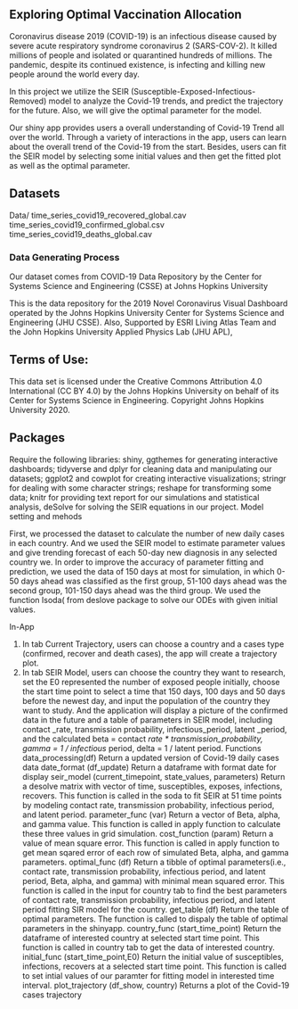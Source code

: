 ## Exploring Optimal Vaccination Allocation
Coronavirus disease 2019 (COVID-19) is an infectious disease caused by severe acute respiratory syndrome
coronavirus 2 (SARS-COV-2). It killed millions of people and isolated or quarantined hundreds of millions.
The pandemic, despite its continued existence, is infecting and killing new people around the world every day.

In this project we utilize the SEIR (Susceptible-Exposed-Infectious-Removed) model to analyze the Covid-19
trends, and predict the trajectory for the future. Also, we will give the optimal parameter for the model.

Our shiny app provides users a overall understanding of Covid-19 Trend all over the world. Through a variety
of interactions in the app, users can learn about the overall trend of the Covid-19 from the start. Besides,
users can fit the SEIR model by selecting some initial values and then get the fitted plot as well as the optimal
parameter.

## Datasets
Data/
time_series_covid19_recovered_global.cav
time_series_covid19_confirmed_global.csv
time_series_covid19_deaths_global.cav

### Data Generating Process
Our dataset comes from COVID-19 Data Repository by the Center for Systems Science and Engineering
(CSSE) at Johns Hopkins University

This is the data repository for the 2019 Novel Coronavirus Visual Dashboard operated by the Johns Hopkins
University Center for Systems Science and Engineering (JHU CSSE). Also, Supported by ESRI Living Atlas
Team and the John Hopkins University Applied Physics Lab (JHU APL),

## Terms of Use:
This data set is licensed under the Creative Commons Attribution 4.0 International (CC BY 4.0) by the Johns
Hopkins University on behalf of its Center for Systems Science in Engineering. Copyright Johns Hopkins
University 2020.

## Packages
Require the following libraries: shiny, ggthemes for generating interactive dashboards; tidyverse and dplyr
for cleaning data and manipulating our datasets; ggplot2 and cowplot for creating interactive visualizations;
stringr for dealing with some character strings; reshape for transforming some data; knitr for providing
text report for our simulations and statistical analysis, deSolve for solving the SEIR equations in our project.
Model setting and mehods

First, we processed the dataset to calculate the number of new daily cases in each country. And we used
the SEIR model to estimate parameter values and give trending forecast of each 50-day new diagnosis in
any selected country we. In order to improve the accuracy of parameter fitting and prediction, we used the
data of 150 days at most for simulation, in which 0-50 days ahead was classified as the first group, 51-100
days ahead was the second group, 101-150 days ahead was the third group. We used the function Isoda( from
deslove package to solve our ODEs with given initial values.


In-App
1. In tab Current Trajectory, users can choose a country and a cases type (confirmed, recover and death
cases), the app will create a trajectory plot.
2. In tab SEIR Model, users can choose the country they want to research, set the E0 represented the
number of exposed people initially, choose the start time point to select a time that 150 days, 100 days
and 50 days before the newest day, and input the population of the country they want to study. And
the application will display a picture of the confirmed data in the future and a table of parameters in
SEIR model, including contact _rate, transmission probability, infectious_period, latent _period, and
the calculated beta = contact _rate * transmission_probability, gamma = 1 / infectious_ period, delta
= 1 / latent period.
Functions
data_processing(df)
Return a updated version of Covid-19 daily cases data
date_format (df_update)
Return a dataframe with format date for display
seir_model (current_timepoint, state_values, parameters)
Return a desolve matrix with vector of time, susceptibles, exposes, infections, recovers. This function is
called in the soda to fit SEIR at 51 time points by modeling contact rate, transmission probability, infectious
period, and latent period.
parameter_func (var)
Return a vector of Beta, alpha, and gamma value. This function is called in apply function to calculate these
three values in grid simulation.
cost_function (param)
Return a value of mean square error. This function is called in apply function to get mean sqared error of
each row of simulated Beta, alpha, and gamma parameters.
optimal_func (df)
Return a tibble of optimal parameters(i.e., contact rate, transmission probability, infectious period, and
latent period, Beta, alpha, and gamma) with minimal mean squared error. This function is called in the
input for country tab to find the best parameters of contact rate, transmission probability, infectious period,
and latent period fitting SIR model for the country.
get_table (df)
Return the table of optimal parameters. The function is called to dispaly the table of optimal parameters in
the shinyapp.
country_func (start_time_point)
Return the dataframe of interested country at selected start time point. This function is called in country
tab to get the data of interested country.
initial_func (start_time_point,E0)
Return the initial value of susceptibles, infections, recovers at a selected start time point. This function is
called to set intial values of our paramter for fitting model in interested time interval.
plot_trajectory (df_show, country)
Returns a plot of the Covid-19 cases trajectory
